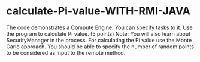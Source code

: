 # calculate-Pi-value-WITH-RMI-JAVA
The code demonstrates a Compute Engine. You can specify tasks to it. Use the program to calculate Pi value. (5 points) Note: You will also learn about SecurityManager in the process. For calculating the Pi value use the Monte Carlo approach. You should be able to specify the number of random points to be considered as input to the remote method.
